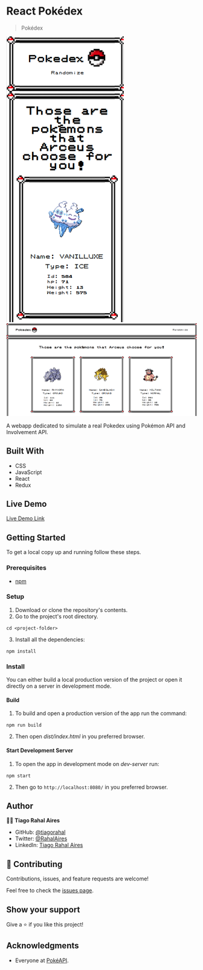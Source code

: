 # React Pokédex

> Pokédex

![screenshot](./src/screenshot01.png)
![screenshot](./src/screenshot02.png)

A webapp dedicated to simulate a real Pokedex using Pokémon API and Involvement API.

## Built With

- CSS
- JavaScript
- React
- Redux

## Live Demo

[Live Demo Link](https://pokedex-react-9nh9m9qol-tiagorahal.vercel.app/)


## Getting Started

To get a local copy up and running follow these steps.


### Prerequisites

- [npm](https://docs.npmjs.com/downloading-and-installing-node-js-and-npm)

### Setup

1. Download or clone the repository's contents.
2. Go to the project's root directory.
```
cd <project-folder>
```
3. Install all the dependencies:
```
npm install
```

### Install

You can either build a local production version of the project or open it directly on a server in development mode.

  #### Build

  1. To build and open a production version of the app run the command:
  ```
  npm run build
  ```
  2. Then open *dist/index.html* in you preferred browser.

  #### Start Development Server

  1. To open the app in development mode on *dev-server* run:
  ```
  npm start
  ```
  2. Then go to `http://localhost:8080/` in you preferred browser.

## Author

👨‍💻 **Tiago Rahal Aires**

- GitHub: [@tiagorahal](https://github.com/tiagorahal)
- Twitter: [@RahalAires](https://twitter.com/RahalAires)
- LinkedIn: [Tiago Rahal Aires](https://linkedin.com/tiagorahal)

## 🤝 Contributing

Contributions, issues, and feature requests are welcome!

Feel free to check the [issues page](https://github.com/tiagorahal/pokedex-react/issues).

## Show your support

Give a ⭐️ if you like this project!

## Acknowledgments

- Everyone at [PokéAPI](https://pokeapi.co/).
